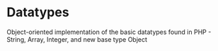 Datatypes
=========

Object-oriented implementation of the basic datatypes found in PHP - String, Array, Integer, and new base type Object
